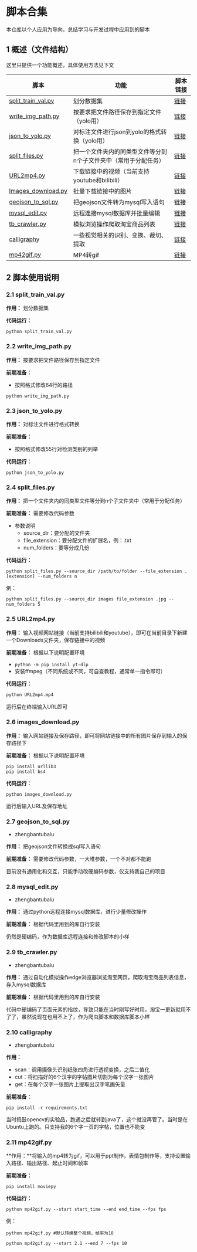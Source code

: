 # 脚本合集

本仓库以个人应用为导向，总结学习与开发过程中应用到的脚本

## 1 概述（文件结构）

这里只提供一个功能概述，具体使用方法见下文

| 脚本               | 功能                                                         | 脚本链接                                                     |
| ------------------ | ------------------------------------------------------------ | ------------------------------------------------------------ |
| [split_train_val.py](#21-split_train_valpy) | 划分数据集                                                   | [链接](https://github.com/bhsh0112/Script/blob/main/yolo/split_train_val.py) |
| [write_img_path.py](#22-write_img_pathpy)  | 按要求把文件路径保存到指定文件（yolo用）                     | [链接](https://github.com/bhsh0112/Script/blob/main/yolo/write_img_path.py) |
| [json_to_yolo.py](#23-json_to_yolopy)    | 对标注文件进行json到yolo的格式转换（yolo用）                 | [链接](https://github.com/bhsh0112/Script/blob/main/yolo/json_to_yolo.py) |
| [split_files.py](#24-split_filespy)     | 把一个文件夹内的同类型文件等分到n个子文件夹中（常用于分配任务） | [链接](https://github.com/bhsh0112/Script/blob/main/split-files.py) |
| [URL2mp4.py](#25-url2mp4py)         | 下载链接中的视频（当前支持youtube和bilibili）                | [链接](https://github.com/bhsh0112/Script/blob/main/URL2mp4.py) |
| [Images_download.py](#26-images_downloadpy) | 批量下载链接中的图片                                         | [链接](https://github.com/bhsh0112/Script/blob/main/images_download.py) |
| [geojson_to_sql.py](#27-geojson_to_sqlpy)  | 把geojson文件转为mysql写入语句                              | [链接](https://github.com/bhsh0112/Script/blob/zbtbl/zbtbl/geojson_to_sql.py) |
| [mysql_edit.py](#28-mysql_editpy)      | 远程连接mysql数据库并批量编辑                                | [链接](https://github.com/bhsh0112/Script/blob/zbtbl/zbtbl/mysql_edit.py) |
| [tb_crawler.py](#29-tb_crawlerpy)      | 模拟浏览操作爬取淘宝商品列表                                 | [链接](https://github.com/bhsh0112/Script/blob/zbtbl/zbtbl/tb_crawler.py) |
| [calligraphy](#210-calligraphy)        | 一些视觉相关的识别、变换、裁切、提取                          | [链接](https://github.com/bhsh0112/Script/tree/zbtbl/zbtbl/calligraphy) |
| [mp42gif.py](#211-mp42gifpy) | MP4转gif | [链接](https://github.com/bhsh0112/Script/blob/sh/mp42gif.py) |

## 2 脚本使用说明

### 2.1 split_train_val.py

**作用：** 划分数据集

**代码运行：**

```
python split_train_val.py
```

### 2.2 write_img_path.py

**作用：** 按要求把文件路径保存到指定文件

**前期准备：**

- 按照格式修改64行的路径

```
python write_img_path.py
```

### 2.3 json_to_yolo.py

**作用：** 对标注文件进行格式转换

**前期准备：**

- 按照格式修改55行对检测类别的列举

**代码运行：**

```
python json_to_yolo.py
```

### 2.4 split_files.py

**作用：** 把一个文件夹内的同类型文件等分到n个子文件夹中（常用于分配任务）

**前期准备：** 需要修改代码参数

- 参数说明
  - source_dir：要分配的文件夹
  - file_extension：要分配文件的扩展名，例：.txt
  - num_folders：要等分成几份

**代码运行：**

```
python split_files.py --source_dir /path/to/folder --file_extension .[extension] --num_folders n
```

例：

```
python split_files.py --source_dir images file_extension .jpg --num_folders 5
```

### 2.5 URL2mp4.py

**作用：** 输入视频网站链接（当前支持bilibili和youtube），即可在当前目录下新建一个Downloads文件夹，保存链接中的视频

**前期准备：** 根据以下说明配置环境

- `python -m pip install yt-dlp`
- 安装ffmpeg（不同系统或不同，可自查教程，通常单一指令即可）

**代码运行：**

```bash
python URL2mp4.mp4
```

运行后在终端输入URL即可

### 2.6 images_download.py

**作用：** 输入网站链接及保存路径，即可将网站链接中的所有图片保存到输入的保存路径下

**前期准备：** 根据以下说明配置环境

```
pip install urllib3
pip install bs4
```

**代码运行：**

```
python images_download.py
```

运行后输入URL及保存地址

### 2.7 geojson_to_sql.py

- zhengbantubalu

**作用：** 把geojson文件转换成sql写入语句

**前期准备：** 需要修改代码参数，一大堆参数，一个不对都不能跑

目前没有通用化和交互，只能手动改硬编码参数，仅支持我自己的项目

### 2.8 mysql_edit.py

- zhengbantubalu

**作用：** 通过python远程连接mysql数据库，进行少量修改操作

**前期准备：** 根据代码里用到的库自行安装

仍然是硬编码，作为数据库远程连接和修改脚本的小样

### 2.9 tb_crawler.py

- zhengbantubalu

**作用：** 通过自动化模拟操作edge浏览器浏览淘宝网页，爬取淘宝商品列表信息，存入mysql数据库

**前期准备：** 根据代码里用到的库自行安装

代码中硬编码了页面元素的指纹，导致只能在当时刚写好时用，淘宝一更新就用不了了，虽然说现在也用不上了，作为爬虫脚本和数据库脚本小样

### 2.10 calligraphy

- zhengbantubalu

**作用：**

- scan：调用摄像头识别纸张四角进行透视变换，之后二值化
- cut：将扫描好的6个汉字的字帖图片切割为每个汉字一张图片
- get：在每个汉字一张图片上提取出汉字笔画矢量

**前期准备：**

```
pip install -r requirements.txt
```

当时捣鼓opencv的实验品，跑通之后就转到java了，这个就没再管了。当时是在Ubuntu上跑的。只支持我的6个字一页的字帖，位置也不能变

### 2.11 mp42gif.py

**作用：**将输入的mp4转为gif，可以用于ppt制作，表情包制作等，支持设置输入路径、输出路径、起止时间和帧率

**前期准备：**

```
pip install moviepy
```

**代码运行：**

```
python mp42gif.py --start start_time --end end_time --fps fps
```

例：

```
python mp42gif.py #默认转换整个视频，帧率为10
```
```
python mp42gif.py --start 2.1 --end 7 --fps 10
```
